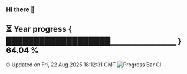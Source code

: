 ### Hi there 👋
⏳ Year progress { ███████████████████▁▁▁▁▁▁▁▁▁▁▁ } 64.04 %
---
⏰ Updated on Fri, 22 Aug 2025 18:12:31 GMT
![Progress Bar CI](https://github.com/Moyi321/Moyi321/workflows/Progress%20Bar%20CI/badge.svg)

